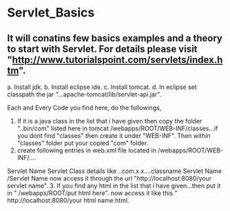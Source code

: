 Servlet_Basics
==============
It will conatins few basics examples and a theory to start with Servlet.
For details please visit "http://www.tutorialspoint.com/servlets/index.htm".
-------------------------------------------------------------------------
a. Install jdk.
b. Install eclipse ide.
c. Install tomcat.
d. In eclipse set classpath the jar "...apache-tomcat/lib/servlet-api.jar".

Each and Every Code you find here, do the followings,
1. If it is a java class in the list that i have given then copy the folder "..bin/com" listed here in tomcat
<Tomcat-installation-directory>/webapps/ROOT/WEB-INF/classes...if you dont find "classes"
then create it under "WEB-INF". Then within "classes" folder put your copied "com" folder.
2. create following entries in web.xml file located in
<Tomcat-installation-directory>/webapps/ROOT/WEB-INF/....
<servlet>
    <servlet-name>Servlet Name</servlet-name>
    <servlet-class>Servlet Class details like ..com.x.x....classname</servlet-class>
</servlet>
<servlet-mapping>
    <servlet-name>Servlet Name</servlet-name>
    <url-pattern>/Servlet Name</url-pattern>
</servlet-mapping>
  now access it through the url "http://localhost:8080/your servlet name".
3. If you find any html in the list that i have given...then put it in " <Tomcat-installation-directory>/webapps/ROOT/put html here".
now access it like this " http://localhost:8080/your html name.html.
